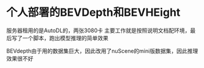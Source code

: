 # 个人部署的BEVDepth和BEVHEight

服务器租用的是AutoDL的，两张3080卡
主要工作就是按照说明文档配环境，最后写了一个脚本，跑出模型推理的简单效果

BEVdepth由于用的数据集巨大，因此改用了nuScene的mini版数据集，因此推理效果很不好
